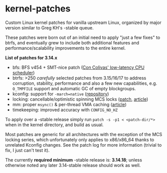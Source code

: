 kernel-patches
==============

Custom Linux kernel patches for vanilla upstream Linux, organized by major version similar to Greg KH's -stable queue.

These patches were born out of an initial need to apply "just a few fixes" to btrfs, and eventually grew to include both additional features and performance/scalability improvements to the entire kernel.

**List of patches for 3.14.x**

- bfs: BFS v454 + SMT-nice patch ([Con Colivas' low-latency CPU scheduler](http://ck-hack.blogspot.com/))
- btrfs: >250 _carefully_ selected patches from 3.15/16/17 to address corruption, stability, performance and also a few new capabilities, e.g. `O_TMPFILE` support and automatic GC of empty blockgroups.
- kconfig: support for `-march=native` ([repository](https://github.com/graysky2/kernel_gcc_patch))
- locking: cancellable/optimistic spinning MCS locks ([patch](http://bit.ly/Xq41R6), [article]( http://lwn.net/Articles/590243/))
- mm: proper `msync()` & per-thread VMA caching ([article](http://lwn.net/Articles/589475/))
- timekeeping: improved accuracy with `CONFIG_NO_HZ`

To apply over a -stable release simply run `patch -s -p1 < <patch-dir/*>` when in the kernel directory, and build as usual.

Most patches are generic for all architectures with the exception of the MCS locking series, which unfortunately only applies to x86/x86_64 thanks to unrelated Kconfig changes. See the patch log for more information (trivial to fix, I just can't test it).

The currently **required minimum** -stable release is: **3.14.18**; unless otherwise noted any later 3.14-stable release should work as well.
